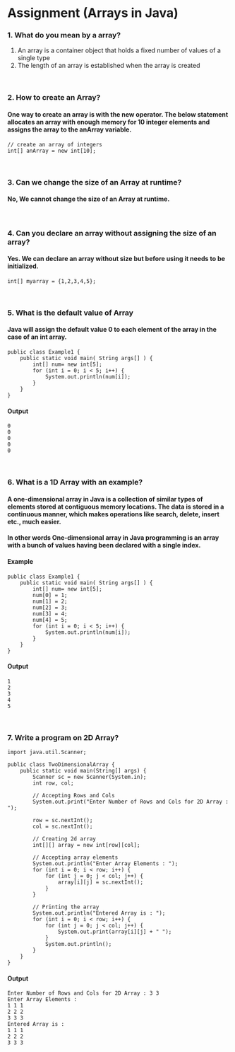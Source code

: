 # Assignment (Arrays in Java)

### **1. What do you mean by a array?**

1. An array is a container object that holds a fixed number of values of a single type
2. The length of an array is established when the array is created

<br/>

### **2. How to create an Array?**

#### One way to create an array is with the new operator. The below statement allocates an array with enough memory for 10 integer elements and assigns the array to the anArray variable.

```
// create an array of integers
int[] anArray = new int[10];
```

<br/>

### **3. Can we change the size of an Array at runtime?**

#### No, We cannot change the size of an Array at runtime.

<br/>

### **4. Can you declare an array without assigning the size of an array?**

#### Yes. We can declare an array without size but before using it needs to be initialized.

```
int[] myarray = {1,2,3,4,5};
```

<br/>

### **5. What is the default value of Array**

#### Java will assign the default value 0 to each element of the array in the case of an int array.

```
public class Example1 {
    public static void main( String args[] ) {
        int[] num= new int[5];
        for (int i = 0; i < 5; i++) {
            System.out.println(num[i]);
        }
    }
}
```

#### Output

```
0
0
0
0
0
```

<br/>

### **6. What is a 1D Array with an example?**

#### A one-dimensional array in Java is a collection of similar types of elements stored at contiguous memory locations. The data is stored in a continuous manner, which makes operations like search, delete, insert etc., much easier.

#### In other words One-dimensional array in Java programming is an array with a bunch of values having been declared with a single index.

#### Example

```
public class Example1 {
    public static void main( String args[] ) {
        int[] num= new int[5];
        num[0] = 1;
        num[1] = 2;
        num[2] = 3;
        num[3] = 4;
        num[4] = 5;
        for (int i = 0; i < 5; i++) {
            System.out.println(num[i]);
        }
    }
}
```

#### Output

```
1
2
3
4
5
```

 <br/>

### **7. Write a program on 2D Array?**

```
import java.util.Scanner;

public class TwoDimensionalArray {
    public static void main(String[] args) {
        Scanner sc = new Scanner(System.in);
        int row, col;

        // Accepting Rows and Cols
        System.out.print("Enter Number of Rows and Cols for 2D Array : ");

        row = sc.nextInt();
        col = sc.nextInt();

        // Creating 2d array
        int[][] array = new int[row][col];

        // Accepting array elements
        System.out.println("Enter Array Elements : ");
        for (int i = 0; i < row; i++) {
            for (int j = 0; j < col; j++) {
                array[i][j] = sc.nextInt();
            }
        }

        // Printing the array
        System.out.println("Entered Array is : ");
        for (int i = 0; i < row; i++) {
            for (int j = 0; j < col; j++) {
                System.out.print(array[i][j] + " ");
            }
            System.out.println();
        }
    }
}
```

#### Output

```
Enter Number of Rows and Cols for 2D Array : 3 3
Enter Array Elements :
1 1 1
2 2 2
3 3 3
Entered Array is :
1 1 1
2 2 2
3 3 3
```
